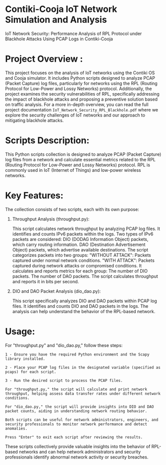 # Contiki-Cooja IoT Network Simulation and Analysis

IoT Network Security: Performance Analysis of RPL Protocol under Blackhole Attacks Using PCAP Logs in Contiki-Cooja

# Project Overview :

This project focuses on the analysis of IoT networks using the Contiki OS and Cooja simulator. It includes Python scripts designed to analyze PCAP (Packet Capture) log files, particularly for networks using the RPL (Routing Protocol for Low-Power and Lossy Networks) protocol. Additionally, the project examines the security vulnerabilities of RPL, specifically addressing the impact of blackhole attacks and proposing a preventive solution based on traffic analysis.
For a more in-depth overview, you can read the full project documentation `IoT_Network_Security_RPL_Blackhole.pdf` where we explore the security challenges of IoT networks and our approach to mitigating blackhole attacks.

# Scripts Description:

This Python scripts collection is designed to analyze PCAP (Packet Capture) log files from a network and calculate essential metrics related to the RPL (Routing Protocol for Low-Power and Lossy Networks) protocol. RPL is commonly used in IoT (Internet of Things) and low-power wireless networks.

# Key Features:

The collection consists of two scripts, each with its own purpose:

1. Throughput Analysis (throughput.py):

    This script calculates network throughput by analyzing PCAP log files.
    It identifies and counts IPv6 packets within the logs.
    Two types of IPv6 packets are considered:
        DIO (DODAG Information Object) packets, which carry routing information.
        DAO (Destination Advertisement Object) packets, which advertise available destinations.
    The script categorizes packets into two groups:
        "WITHOUT ATTACK": Packets captured under normal network conditions.
        "WITH ATTACK": Packets captured during network attacks or compromised conditions.
    It calculates and reports metrics for each group:
        The number of DIO packets.
        The number of DAO packets.
    The script calculates throughput and reports it in bits per second.

2. DIO and DAO Packet Analysis (dio_dao.py):

    This script specifically analyzes DIO and DAO packets within PCAP log files.
    It identifies and counts DIO and DAO packets in the logs.
    The analysis can help understand the behavior of the RPL-based network.

# Usage:

For "throughput.py" and "dio_dao.py," follow these steps:

    1 - Ensure you have the required Python environment and the Scapy library installed.

    2 - Place your PCAP log files in the designated variable (specified as pcaps) for each script.

    3 - Run the desired script to process the PCAP files.

    For "throughput.py," the script will calculate and print network throughput, helping assess data transfer rates under different network conditions.

    For "dio_dao.py," the script will provide insights into DIO and DAO packet counts, aiding in understanding network routing behavior.

    Both scripts can be useful for network administrators, engineers, and security professionals to monitor network performance and detect anomalies.

    Press "Enter" to exit each script after reviewing the results.

These scripts collectively provide valuable insights into the behavior of RPL-based networks and can help network administrators and security professionals identify abnormal network activity or security breaches.
